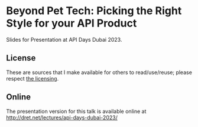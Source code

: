# Beyond Pet Tech: Picking the Right Style for your API Product

Slides for Presentation at API Days Dubai 2023.


## License

These are sources that I make available for others to read/use/reuse; please respect [the licensing](../LICENSE).


## Online

The presentation version for this talk is available online at http://dret.net/lectures/api-days-dubai-2023/
